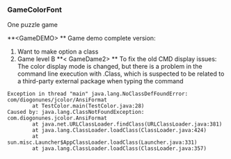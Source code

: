 ### GameColorFont
One puzzle game

**\<GameDEMO\> ** Game demo complete version:
 1. Want to make option a class
 2. Game level B
**\< GameDame2\> ** To fix the old CMD display issues:
The color display mode is changed, but there is a problem in the command line execution with .Class, which is suspected to be related to a third-party external package when typing the command
```
Exception in thread "main" java.lang.NoClassDefFoundError: com/diogonunes/jcolor/AnsiFormat
        at TestColor.main(TestColor.java:28)
Caused by: java.lang.ClassNotFoundException: com.diogonunes.jcolor.AnsiFormat
        at java.net.URLClassLoader.findClass(URLClassLoader.java:381)
        at java.lang.ClassLoader.loadClass(ClassLoader.java:424)
        at sun.misc.Launcher$AppClassLoader.loadClass(Launcher.java:331)
        at java.lang.ClassLoader.loadClass(ClassLoader.java:357)
```

